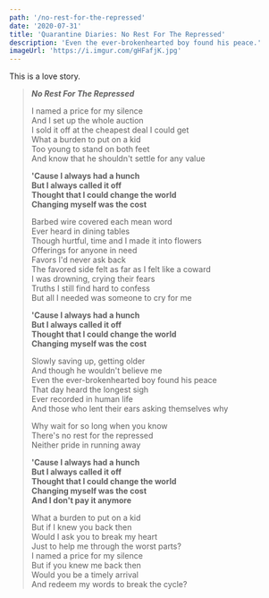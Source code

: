 ```yaml
---
path: '/no-rest-for-the-repressed'
date: '2020-07-31'
title: 'Quarantine Diaries: No Rest For The Repressed'
description: 'Even the ever-brokenhearted boy found his peace.'
imageUrl: 'https://i.imgur.com/gHFafjK.jpg'
---
```


This is a love story.

> **_No Rest For The Repressed_**
>
> I named a price for my silence \
> And I set up the whole auction \
> I sold it off at the cheapest deal I could get \
> What a burden to put on a kid \
> Too young to stand on both feet \
> And know that he shouldn't settle for any value
> 
> **'Cause I always had a hunch \
> But I always called it off \
> Thought that I could change the world \
> Changing myself was the cost**
> 
> Barbed wire covered each mean word \
> Ever heard in dining tables \
> Though hurtful, time and I made it into flowers \
> Offerings for anyone in need \
> Favors I'd never ask back \
> The favored side felt as far as I felt like a coward \
> I was drowning, crying their fears \
> Truths I still find hard to confess \
> But all I needed was someone to cry for me
> 
> **'Cause I always had a hunch \
> But I always called it off \
> Thought that I could change the world \
> Changing myself was the cost**
> 
> Slowly saving up, getting older \
> And though he wouldn't believe me \
> Even the ever-brokenhearted boy found his peace \
> That day heard the longest sigh \
> Ever recorded in human life \
> And those who lent their ears asking themselves why
> 
> Why wait for so long when you know \
> There's no rest for the repressed \
> Neither pride in running away
> 
> **'Cause I always had a hunch \
> But I always called it off \
> Thought that I could change the world \
> Changing myself was the cost \
> And I don't pay it anymore**
> 
> What a burden to put on a kid \
> But if I knew you back then \
> Would I ask you to break my heart \
> Just to help me through the worst parts? \
> I named a price for my silence \
> But if you knew me back then \
> Would you be a timely arrival \
> And redeem my words to break the cycle?